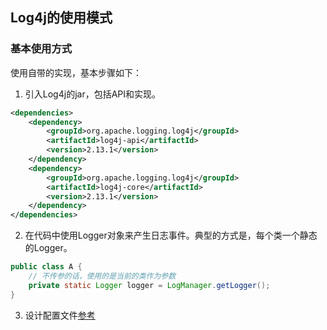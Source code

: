 ## Log4j的使用模式

### 基本使用方式
使用自带的实现，基本步骤如下：
1. 引入Log4j的jar，包括API和实现。

```xml
<dependencies>
    <dependency>
        <groupId>org.apache.logging.log4j</groupId>
        <artifactId>log4j-api</artifactId>
        <version>2.13.1</version>
    </dependency>
    <dependency>
        <groupId>org.apache.logging.log4j</groupId>
        <artifactId>log4j-core</artifactId>
        <version>2.13.1</version>
    </dependency>
</dependencies>
```

2. 在代码中使用Logger对象来产生日志事件。典型的方式是，每个类一个静态的Logger。

```java
public class A {
    // 不传参的话，使用的是当前的类作为参数
    private static Logger logger = LogManager.getLogger();
}
```

3. 设计配置文件[参考](log4j)